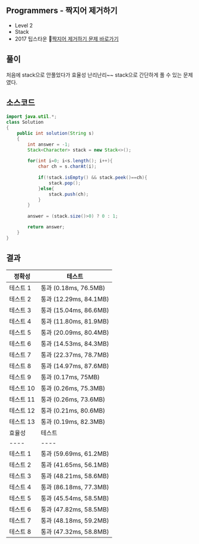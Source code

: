 ## Programmers - 짝지어 제거하기 
- Level 2
- Stack 
- 2017 팁스타운 
🔗[짝지어 제거하기 문제 바로가기](https://programmers.co.kr/learn/courses/30/lessons/12973)



## 풀이

처음에 stack으로 안풀었다가 효율성 난리난리~~ stack으로 간단하게 풀 수 있는 문제였다.

## 소스코드
~~~java
import java.util.*;
class Solution
{
    public int solution(String s)
    {
        int answer = -1;
        Stack<Character> stack = new Stack<>();
        
        for(int i=0; i<s.length(); i++){
            char ch = s.charAt(i);
            
            if(!stack.isEmpty() && stack.peek()==ch){
                stack.pop();
            }else{
                stack.push(ch);
            }
        }
        
        answer = (stack.size()>0) ? 0 : 1; 

        return answer;
    }
}
~~~

## 결과 

| 정확성  | 테스트 |
|----|----|
|테스트 1 |	통과 (0.18ms, 76.5MB)|
|테스트 2 |	통과 (12.29ms, 84.1MB)|
|테스트 3 |	통과 (15.04ms, 86.6MB)|
|테스트 4 |	통과 (11.80ms, 81.9MB)|
|테스트 5 |	통과 (20.09ms, 80.4MB)|
|테스트 6 |	통과 (14.53ms, 84.3MB)|
|테스트 7 |	통과 (22.37ms, 78.7MB)|
|테스트 8 |	통과 (14.97ms, 87.6MB)|
|테스트 9 |	통과 (0.17ms, 75MB)|
|테스트 10 |	통과 (0.26ms, 75.3MB)|
|테스트 11 |	통과 (0.26ms, 73.6MB)|
|테스트 12 |	통과 (0.21ms, 80.6MB)|
|테스트 13 |	통과 (0.19ms, 82.3MB)|
| 효율성  | 테스트 |
|----|----|
|테스트 1 |	통과 (59.69ms, 61.2MB)|
|테스트 2 |	통과 (41.65ms, 56.1MB)|
|테스트 3 |	통과 (48.21ms, 58.6MB)|
|테스트 4 |	통과 (86.18ms, 77.3MB)|
|테스트 5 |	통과 (45.54ms, 58.5MB)|
|테스트 6 |	통과 (47.82ms, 58.5MB)|
|테스트 7 |	통과 (48.18ms, 59.2MB)|
|테스트 8 |	통과 (47.32ms, 58.8MB)|